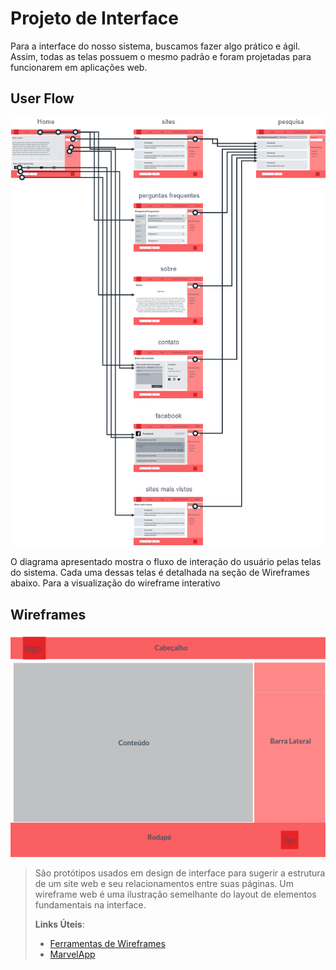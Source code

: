 
# Projeto de Interface

Para a interface do nosso sistema, buscamos fazer algo prático e ágil. Assim, todas as telas possuem o mesmo padrão e foram projetadas para funcionarem em aplicações web.


## User Flow

![Exemplo de UserFlow](images/fluxo.usuarios.png)

O diagrama apresentado mostra o fluxo de interação do usuário pelas telas do sistema. Cada uma dessas telas é detalhada na seção de Wireframes abaixo. Para a visualização do wireframe interativo


## Wireframes

![Exemplo de Wireframe](images/estrutura.site.png)

> São protótipos usados em design de interface para sugerir a
> estrutura de um site web e seu relacionamentos entre suas
> páginas. Um wireframe web é uma ilustração semelhante do
> layout de elementos fundamentais na interface.
> 
> **Links Úteis**:
> - [Ferramentas de Wireframes](https://rockcontent.com/blog/wireframes/)
> - [MarvelApp](https://marvelapp.com/developers/documentation/tutorials/)
